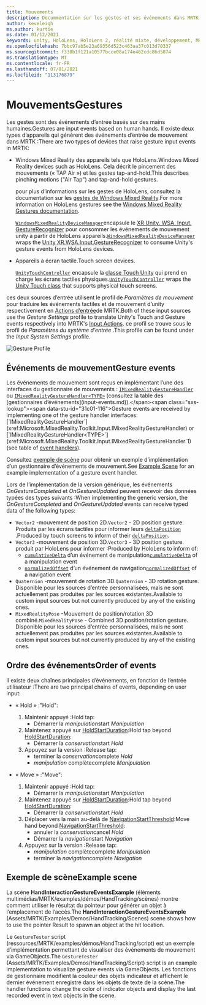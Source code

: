 ```yaml
---
title: Mouvements
description: Docummentation sur les gestes et ses événements dans MRTK
author: keveleigh
ms.author: kurtie
ms.date: 01/12/2021
keywords: unity, HoloLens, HoloLens 2, réalité mixte, développement, MRTK, gestes,
ms.openlocfilehash: 7bbc97ab5e23a69356d523c463aa37c013d70337
ms.sourcegitcommit: f338b1f121a10577bcce08a174e462cdc86d5874
ms.translationtype: MT
ms.contentlocale: fr-FR
ms.lasthandoff: 07/01/2021
ms.locfileid: "113176879"
---
```

# <a name="gestures"></a><span data-ttu-id="31c01-104">Mouvements</span><span class="sxs-lookup"><span data-stu-id="31c01-104">Gestures</span></span>

<span data-ttu-id="31c01-105">Les gestes sont des événements d’entrée basés sur des mains humaines.</span><span class="sxs-lookup"><span data-stu-id="31c01-105">Gestures are input events based on human hands.</span></span> <span data-ttu-id="31c01-106">Il existe deux types d’appareils qui génèrent des événements d’entrée de mouvement dans MRTK :</span><span class="sxs-lookup"><span data-stu-id="31c01-106">There are two types of devices that raise gesture input events in MRTK:</span></span>

- <span data-ttu-id="31c01-107">Windows Mixed Reality des appareils tels que HoloLens.</span><span class="sxs-lookup"><span data-stu-id="31c01-107">Windows Mixed Reality devices such as HoloLens.</span></span> <span data-ttu-id="31c01-108">Cela décrit le pincement des mouvements (« TAP Air ») et les gestes tap-and-hold.</span><span class="sxs-lookup"><span data-stu-id="31c01-108">This describes pinching motions ("Air Tap") and tap-and-hold gestures.</span></span>

  <span data-ttu-id="31c01-109">pour plus d’informations sur les gestes de HoloLens, consultez la documentation sur les [gestes de Windows Mixed Reality](/windows/mixed-reality/gestures).</span><span class="sxs-lookup"><span data-stu-id="31c01-109">For more information on HoloLens gestures see the [Windows Mixed Reality Gestures documentation](/windows/mixed-reality/gestures).</span></span>

  <span data-ttu-id="31c01-110">[`WindowsMixedRealityDeviceManager`](xref:Microsoft.MixedReality.Toolkit.WindowsMixedReality.Input.WindowsMixedRealityDeviceManager)encapsule le [XR Unity. WSA. Input. GestureRecognizer](https://docs.unity3d.com/ScriptReference/XR.WSA.Input.GestureRecognizer.html) pour consommer les événements de mouvement unity à partir de HoloLens appareils.</span><span class="sxs-lookup"><span data-stu-id="31c01-110">[`WindowsMixedRealityDeviceManager`](xref:Microsoft.MixedReality.Toolkit.WindowsMixedReality.Input.WindowsMixedRealityDeviceManager) wraps the [Unity XR.WSA.Input.GestureRecognizer](https://docs.unity3d.com/ScriptReference/XR.WSA.Input.GestureRecognizer.html) to consume Unity's gesture events from HoloLens devices.</span></span>

- <span data-ttu-id="31c01-111">Appareils à écran tactile.</span><span class="sxs-lookup"><span data-stu-id="31c01-111">Touch screen devices.</span></span>

  <span data-ttu-id="31c01-112">[`UnityTouchController`](xref:Microsoft.MixedReality.Toolkit.Input.UnityInput) encapsule la [classe Touch Unity](https://docs.unity3d.com/ScriptReference/Touch.html) qui prend en charge les écrans tactiles physiques.</span><span class="sxs-lookup"><span data-stu-id="31c01-112">[`UnityTouchController`](xref:Microsoft.MixedReality.Toolkit.Input.UnityInput) wraps the [Unity Touch class](https://docs.unity3d.com/ScriptReference/Touch.html) that supports physical touch screens.</span></span>

<span data-ttu-id="31c01-113">ces deux sources d’entrée utilisent le profil de _Paramètres de mouvement_ pour traduire les événements tactiles et de mouvement d’unity respectivement en [Actions d’entrée](input-actions.md)de MRTK.</span><span class="sxs-lookup"><span data-stu-id="31c01-113">Both of these input sources use the _Gesture Settings_ profile to translate Unity's Touch and Gesture events respectively into MRTK's [Input Actions](input-actions.md).</span></span> <span data-ttu-id="31c01-114">ce profil se trouve sous le profil de _Paramètres du système d’entrée_ .</span><span class="sxs-lookup"><span data-stu-id="31c01-114">This profile can be found under the _Input System Settings_ profile.</span></span>

<img src="../images/input/GestureProfile.png" alt="Gesture Profile" style="max-width:100%;">

## <a name="gesture-events"></a><span data-ttu-id="31c01-115">Événements de mouvement</span><span class="sxs-lookup"><span data-stu-id="31c01-115">Gesture events</span></span>

<span data-ttu-id="31c01-116">Les événements de mouvement sont reçus en implémentant l’une des interfaces du gestionnaire de mouvements : [`IMixedRealityGestureHandler`](xref:Microsoft.MixedReality.Toolkit.Input.IMixedRealityGestureHandler) ou [`IMixedRealityGestureHandler<TYPE>`](xref:Microsoft.MixedReality.Toolkit.Input.IMixedRealityGestureHandler`1) (consultez la table des [gestionnaires d’événements](input-events.md)).</span><span class="sxs-lookup"><span data-stu-id="31c01-116">Gesture events are received by implementing one of the gesture handler interfaces: [`IMixedRealityGestureHandler`](xref:Microsoft.MixedReality.Toolkit.Input.IMixedRealityGestureHandler) or [`IMixedRealityGestureHandler<TYPE>`](xref:Microsoft.MixedReality.Toolkit.Input.IMixedRealityGestureHandler`1) (see table of [event handlers](input-events.md)).</span></span>

<span data-ttu-id="31c01-117">Consultez [exemple de scène](#example-scene) pour obtenir un exemple d’implémentation d’un gestionnaire d’événements de mouvement.</span><span class="sxs-lookup"><span data-stu-id="31c01-117">See [Example Scene](#example-scene) for an example implementation of a gesture event handler.</span></span>

<span data-ttu-id="31c01-118">Lors de l’implémentation de la version générique, les événements *OnGestureCompleted* et *OnGestureUpdated* peuvent recevoir des données typées des types suivants :</span><span class="sxs-lookup"><span data-stu-id="31c01-118">When implementing the generic version, the *OnGestureCompleted* and *OnGestureUpdated* events can receive typed data of the following types:</span></span>

- <span data-ttu-id="31c01-119">`Vector2` -mouvement de position 2D.</span><span class="sxs-lookup"><span data-stu-id="31c01-119">`Vector2` - 2D position gesture.</span></span> <span data-ttu-id="31c01-120">Produits par les écrans tactiles pour informer leurs [`deltaPosition`](https://docs.unity3d.com/ScriptReference/Touch-deltaPosition.html) .</span><span class="sxs-lookup"><span data-stu-id="31c01-120">Produced by touch screens to inform of their [`deltaPosition`](https://docs.unity3d.com/ScriptReference/Touch-deltaPosition.html).</span></span>
- <span data-ttu-id="31c01-121">`Vector3` -mouvement de position 3D.</span><span class="sxs-lookup"><span data-stu-id="31c01-121">`Vector3` - 3D position gesture.</span></span> <span data-ttu-id="31c01-122">produit par HoloLens pour informer :</span><span class="sxs-lookup"><span data-stu-id="31c01-122">Produced by HoloLens to inform of:</span></span>
  - <span data-ttu-id="31c01-123">[`cumulativeDelta`](https://docs.unity3d.com/ScriptReference/XR.WSA.Input.ManipulationUpdatedEventArgs-cumulativeDelta.html) d’un événement de manipulation</span><span class="sxs-lookup"><span data-stu-id="31c01-123">[`cumulativeDelta`](https://docs.unity3d.com/ScriptReference/XR.WSA.Input.ManipulationUpdatedEventArgs-cumulativeDelta.html) of a manipulation event</span></span>
  - <span data-ttu-id="31c01-124">[`normalizedOffset`](https://docs.unity3d.com/ScriptReference/XR.WSA.Input.NavigationUpdatedEventArgs-normalizedOffset.html) d’un événement de navigation</span><span class="sxs-lookup"><span data-stu-id="31c01-124">[`normalizedOffset`](https://docs.unity3d.com/ScriptReference/XR.WSA.Input.NavigationUpdatedEventArgs-normalizedOffset.html) of a navigation event</span></span>
- <span data-ttu-id="31c01-125">`Quaternion` -mouvement de rotation 3D.</span><span class="sxs-lookup"><span data-stu-id="31c01-125">`Quaternion` - 3D rotation gesture.</span></span> <span data-ttu-id="31c01-126">Disponible pour les sources d’entrée personnalisées, mais ne sont actuellement pas produites par les sources existantes.</span><span class="sxs-lookup"><span data-stu-id="31c01-126">Available to custom input sources but not currently produced by any of the existing ones.</span></span>
- <span data-ttu-id="31c01-127">`MixedRealityPose` -Mouvement de position/rotation 3D combiné.</span><span class="sxs-lookup"><span data-stu-id="31c01-127">`MixedRealityPose` - Combined 3D position/rotation gesture.</span></span> <span data-ttu-id="31c01-128">Disponible pour les sources d’entrée personnalisées, mais ne sont actuellement pas produites par les sources existantes.</span><span class="sxs-lookup"><span data-stu-id="31c01-128">Available to custom input sources but not currently produced by any of the existing ones.</span></span>

## <a name="order-of-events"></a><span data-ttu-id="31c01-129">Ordre des événements</span><span class="sxs-lookup"><span data-stu-id="31c01-129">Order of events</span></span>

<span data-ttu-id="31c01-130">Il existe deux chaînes principales d’événements, en fonction de l’entrée utilisateur :</span><span class="sxs-lookup"><span data-stu-id="31c01-130">There are two principal chains of events, depending on user input:</span></span>

- <span data-ttu-id="31c01-131">« Hold » :</span><span class="sxs-lookup"><span data-stu-id="31c01-131">"Hold":</span></span>
    1. <span data-ttu-id="31c01-132">Maintenir appuyé :</span><span class="sxs-lookup"><span data-stu-id="31c01-132">Hold tap:</span></span>
        - <span data-ttu-id="31c01-133">Démarrer la _manipulation_</span><span class="sxs-lookup"><span data-stu-id="31c01-133">start _Manipulation_</span></span>
    1. <span data-ttu-id="31c01-134">Maintenez appuyé sur [HoldStartDuration](xref:Microsoft.MixedReality.Toolkit.Input.MixedRealityInputSimulationProfile.HoldStartDuration):</span><span class="sxs-lookup"><span data-stu-id="31c01-134">Hold tap beyond [HoldStartDuration](xref:Microsoft.MixedReality.Toolkit.Input.MixedRealityInputSimulationProfile.HoldStartDuration):</span></span>
        - <span data-ttu-id="31c01-135">Démarrer la _conservation_</span><span class="sxs-lookup"><span data-stu-id="31c01-135">start _Hold_</span></span>
    1. <span data-ttu-id="31c01-136">Appuyez sur la version :</span><span class="sxs-lookup"><span data-stu-id="31c01-136">Release tap:</span></span>
        - <span data-ttu-id="31c01-137">terminer la _conservation_</span><span class="sxs-lookup"><span data-stu-id="31c01-137">complete _Hold_</span></span>
        - <span data-ttu-id="31c01-138">_manipulation_ complète</span><span class="sxs-lookup"><span data-stu-id="31c01-138">complete _Manipulation_</span></span>

- <span data-ttu-id="31c01-139">« Move » :</span><span class="sxs-lookup"><span data-stu-id="31c01-139">"Move":</span></span>
    1. <span data-ttu-id="31c01-140">Maintenir appuyé :</span><span class="sxs-lookup"><span data-stu-id="31c01-140">Hold tap:</span></span>
        - <span data-ttu-id="31c01-141">Démarrer la _manipulation_</span><span class="sxs-lookup"><span data-stu-id="31c01-141">start _Manipulation_</span></span>
    1. <span data-ttu-id="31c01-142">Maintenez appuyé sur [HoldStartDuration](xref:Microsoft.MixedReality.Toolkit.Input.MixedRealityInputSimulationProfile.HoldStartDuration):</span><span class="sxs-lookup"><span data-stu-id="31c01-142">Hold tap beyond [HoldStartDuration](xref:Microsoft.MixedReality.Toolkit.Input.MixedRealityInputSimulationProfile.HoldStartDuration):</span></span>
        - <span data-ttu-id="31c01-143">Démarrer la _conservation_</span><span class="sxs-lookup"><span data-stu-id="31c01-143">start _Hold_</span></span>
    1. <span data-ttu-id="31c01-144">Déplacer vers la main au-delà de [NavigationStartThreshold](xref:Microsoft.MixedReality.Toolkit.Input.MixedRealityInputSimulationProfile.NavigationStartThreshold):</span><span class="sxs-lookup"><span data-stu-id="31c01-144">Move hand beyond [NavigationStartThreshold](xref:Microsoft.MixedReality.Toolkit.Input.MixedRealityInputSimulationProfile.NavigationStartThreshold):</span></span>
        - <span data-ttu-id="31c01-145">annuler la _conservation_</span><span class="sxs-lookup"><span data-stu-id="31c01-145">cancel _Hold_</span></span>
        - <span data-ttu-id="31c01-146">Démarrer la _navigation_</span><span class="sxs-lookup"><span data-stu-id="31c01-146">start _Navigation_</span></span>
    1. <span data-ttu-id="31c01-147">Appuyez sur la version :</span><span class="sxs-lookup"><span data-stu-id="31c01-147">Release tap:</span></span>
        - <span data-ttu-id="31c01-148">_manipulation_ complète</span><span class="sxs-lookup"><span data-stu-id="31c01-148">complete _Manipulation_</span></span>
        - <span data-ttu-id="31c01-149">terminer la _navigation_</span><span class="sxs-lookup"><span data-stu-id="31c01-149">complete _Navigation_</span></span>

## <a name="example-scene"></a><span data-ttu-id="31c01-150">Exemple de scène</span><span class="sxs-lookup"><span data-stu-id="31c01-150">Example scene</span></span>

<span data-ttu-id="31c01-151">La scène **HandInteractionGestureEventsExample** (éléments multimédias/MRTK/examples/démos/HandTracking/scènes) montre comment utiliser le résultat du pointeur pour générer un objet à l’emplacement de l’accès.</span><span class="sxs-lookup"><span data-stu-id="31c01-151">The **HandInteractionGestureEventsExample** (Assets/MRTK/Examples/Demos/HandTracking/Scenes) scene shows how to use the pointer Result to spawn an object at the hit location.</span></span>

<span data-ttu-id="31c01-152">Le `GestureTester` script (ressources/MRTK/examples/démos/HandTracking/script) est un exemple d’implémentation permettant de visualiser des événements de mouvement via GameObjects.</span><span class="sxs-lookup"><span data-stu-id="31c01-152">The `GestureTester` (Assets/MRTK/Examples/Demos/HandTracking/Script) script is an example implementation to visualize gesture events via GameObjects.</span></span> <span data-ttu-id="31c01-153">Les fonctions de gestionnaire modifient la couleur des objets indicateur et affichent le dernier événement enregistré dans les objets de texte de la scène.</span><span class="sxs-lookup"><span data-stu-id="31c01-153">The handler functions change the color of indicator objects and display the last recorded event in text objects in the scene.</span></span>

